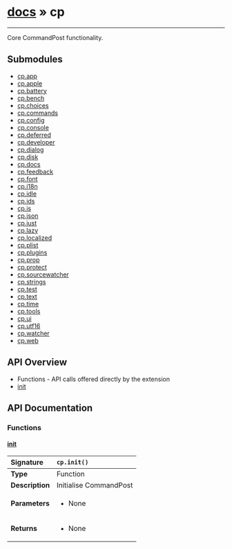 # [docs](index.md) » cp
---

Core CommandPost functionality.

## Submodules
 * [cp.app](cp.app.md)
 * [cp.apple](cp.apple.md)
 * [cp.battery](cp.battery.md)
 * [cp.bench](cp.bench.md)
 * [cp.choices](cp.choices.md)
 * [cp.commands](cp.commands.md)
 * [cp.config](cp.config.md)
 * [cp.console](cp.console.md)
 * [cp.deferred](cp.deferred.md)
 * [cp.developer](cp.developer.md)
 * [cp.dialog](cp.dialog.md)
 * [cp.disk](cp.disk.md)
 * [cp.docs](cp.docs.md)
 * [cp.feedback](cp.feedback.md)
 * [cp.font](cp.font.md)
 * [cp.i18n](cp.i18n.md)
 * [cp.idle](cp.idle.md)
 * [cp.ids](cp.ids.md)
 * [cp.is](cp.is.md)
 * [cp.json](cp.json.md)
 * [cp.just](cp.just.md)
 * [cp.lazy](cp.lazy.md)
 * [cp.localized](cp.localized.md)
 * [cp.plist](cp.plist.md)
 * [cp.plugins](cp.plugins.md)
 * [cp.prop](cp.prop.md)
 * [cp.protect](cp.protect.md)
 * [cp.sourcewatcher](cp.sourcewatcher.md)
 * [cp.strings](cp.strings.md)
 * [cp.test](cp.test.md)
 * [cp.text](cp.text.md)
 * [cp.time](cp.time.md)
 * [cp.tools](cp.tools.md)
 * [cp.ui](cp.ui.md)
 * [cp.utf16](cp.utf16.md)
 * [cp.watcher](cp.watcher.md)
 * [cp.web](cp.web.md)

## API Overview
* Functions - API calls offered directly by the extension
 * [init](#init)

## API Documentation

### Functions

#### [init](#init)
| <span style="float: left;">**Signature**</span> | <span style="float: left;">`cp.init()` </span>                                                          |
| -----------------------------------------------------|---------------------------------------------------------------------------------------------------------|
| **Type**                                             | Function                                                                                         |
| **Description**                                      | Initialise CommandPost                                                                                         |
| **Parameters**                                       | <ul><li>None</li></ul> |
| **Returns**                                          | <ul><li>None</li></ul>          |

